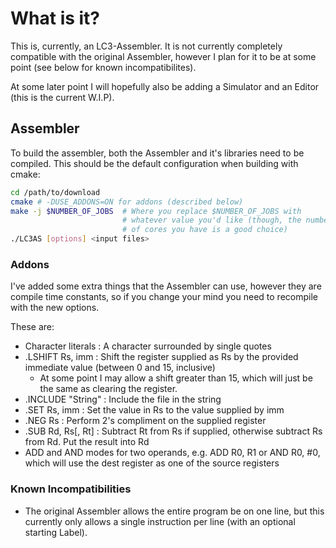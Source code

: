 # What is it?

This is, currently, an LC3-Assembler. It is not currently completely compatible with the original Assembler, however I plan for it to be at some point (see below for known incompatibilites).

At some later point I will hopefully also be adding a Simulator and an Editor (this is the current W.I.P).

## Assembler

To build the assembler, both the Assembler and it's libraries need to be compiled. This should be the default configuration when building with cmake:

```bash
cd /path/to/download
cmake # -DUSE_ADDONS=ON for addons (described below)
make -j $NUMBER_OF_JOBS  # Where you replace $NUMBER_OF_JOBS with
                         # whatever value you'd like (though, the number
                         # of cores you have is a good choice)
./LC3AS [options] <input files>
```

### Addons

I've added some extra things that the Assembler can use, however they are compile time constants, so if you change your mind you need to recompile with the new options.

These are:
 - Character literals : A character surrounded by single quotes
 - .LSHIFT Rs, imm : Shift the register supplied as Rs by the provided immediate value (between 0 and 15, inclusive)
    + At some point I may allow a shift greater than 15, which will just be the same as clearing the register.
 - .INCLUDE "String" : Include the file in the string
 - .SET Rs, imm : Set the value in Rs to the value supplied by imm
 - .NEG Rs : Perform 2's compliment on the supplied register
 - .SUB Rd, Rs[, Rt] : Subtract Rt from Rs if supplied, otherwise subtract Rs from Rd. Put the result into Rd
 - ADD and AND modes for two operands, e.g. ADD R0, R1 or AND R0, #0, which will
 use the dest register as one of the source registers

### Known Incompatibilities

 - The original Assembler allows the entire program be on one line, but this currently only allows a single instruction per line (with an optional starting Label).
